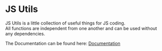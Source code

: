 # JS Utils
JS Utils is a little collection of useful things for JS coding.  
All functions are independent from one another and can be used without any dependencies.

The Documentation can be found here: [Documentation](/blob/master/documentation.md)
